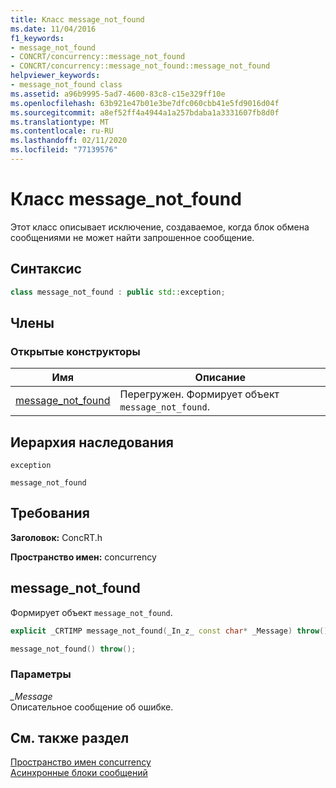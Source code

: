```yaml
---
title: Класс message_not_found
ms.date: 11/04/2016
f1_keywords:
- message_not_found
- CONCRT/concurrency::message_not_found
- CONCRT/concurrency::message_not_found::message_not_found
helpviewer_keywords:
- message_not_found class
ms.assetid: a96b9995-5ad7-4600-83c8-c15e329ff10e
ms.openlocfilehash: 63b921e47b01e3be7dfc060cbb41e5fd9016d04f
ms.sourcegitcommit: a8ef52ff4a4944a1a257bdaba1a3331607fb8d0f
ms.translationtype: MT
ms.contentlocale: ru-RU
ms.lasthandoff: 02/11/2020
ms.locfileid: "77139576"
---
```

# <a name="message_not_found-class"></a>Класс message_not_found

Этот класс описывает исключение, создаваемое, когда блок обмена сообщениями не может найти запрошенное сообщение.

## <a name="syntax"></a>Синтаксис

```cpp
class message_not_found : public std::exception;
```

## <a name="members"></a>Члены

### <a name="public-constructors"></a>Открытые конструкторы

|Имя|Описание|
|----------|-----------------|
|[message_not_found](#ctor)|Перегружен. Формирует объект `message_not_found`.|

## <a name="inheritance-hierarchy"></a>Иерархия наследования

`exception`

`message_not_found`

## <a name="requirements"></a>Требования

**Заголовок:** ConcRT.h

**Пространство имен:** concurrency

## <a name="ctor"></a>message_not_found

Формирует объект `message_not_found`.

```cpp
explicit _CRTIMP message_not_found(_In_z_ const char* _Message) throw();

message_not_found() throw();
```

### <a name="parameters"></a>Параметры

*_Message*<br/>
Описательное сообщение об ошибке.

## <a name="see-also"></a>См. также раздел

[Пространство имен concurrency](concurrency-namespace.md)<br/>
[Асинхронные блоки сообщений](../../../parallel/concrt/asynchronous-message-blocks.md)
